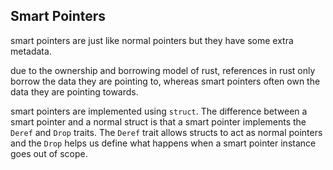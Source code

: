 ## Smart Pointers

smart pointers are just like normal pointers but they have some extra metadata.

due to the ownership and borrowing model of rust, references in rust only borrow the data they are pointing to, whereas smart pointers often own the data they are pointing towards.

smart pointers are implemented using `struct`. The difference between a smart pointer and a normal struct is that a smart pointer implements the `Deref` and `Drop` traits. The `Deref` trait allows structs to act as normal pointers and the `Drop` helps us define what happens when a smart pointer instance goes out of scope.

